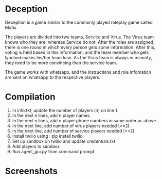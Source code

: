 # Deception

Deception is a game similar to the commonly played roleplay game called Mafia.

The players are divided into two teams, Service and Virus.
The Virus team knows who they are, whereas Service do not.
After the roles are assigned, there is one round in which every person gets some information. After this, voting is held based in this information, and the team member who gets lynched makes his/her team lose.
As the Virus team is always in minority, they need to be more convincing than the service team.

The game works with whatsapp, and the instructions and role infomation are sent on whatsapp to the respective players.

# Compilation

1. In info.txt, update the number of players (n) on line 1.
2. In the next n lines, add n player names.
3. In the next n lines, add n player phone numbers in same order as above.
4. In the next line, add number of virus players needed (>=2).
5. In the next line, add number of service players needed (>=2).
6. Install twilio using :
          pip install twilio
7. Set up sandbox on twilio and update credentials.txt
8. Add players to sandbox
9. Run agent_gui.py from command prompt

# Screenshots




